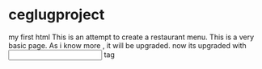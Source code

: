 # ceglugproject
my first html
This is an attempt to create a restaurant menu.
This is a very basic page. As i know more , it will be upgraded.
now its upgraded with <input> tag
